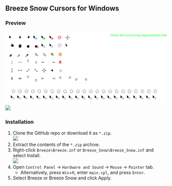 ## Breeze Snow Cursors for Windows

### Preview

![](https://raw.githubusercontent.com/KDE/breeze/master/cursors/Breeze/src/cursors.svg)
![](Assets/Breeze%20Snow.png)

### Installation

1. Clone the GitHub repo or download it as `*.zip`.  
    ![](Assets/Download%20ZIP.png)
2. Extract the contents of the `*.zip` archive.
3. Right-click `Breeze\Breeze.inf` or `Breeze_Snow\Breeze_Snow.inf` and select Install.  
    ![](Assets/Install%20inf.png)
4. Open `Control Panel` → `Hardware and Sound` → `Mouse` → `Pointer` tab.
    - Alternatively, press `Win`+`R`, enter `main.cpl`, and press `Enter`.
5. Select Breeze or Breeze Snow and click Apply.
